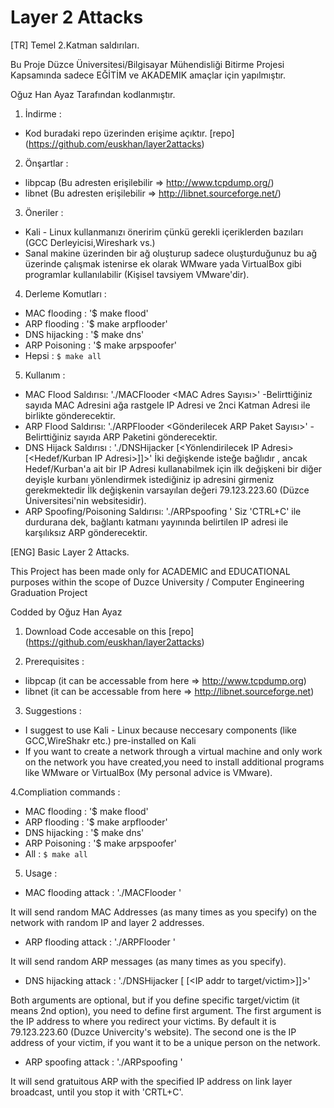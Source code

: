 # Layer 2 Attacks
[TR] Temel 2.Katman saldırıları.

Bu Proje Düzce Üniversitesi/Bilgisayar Mühendisliği Bitirme Projesi Kapsamında sadece EĞİTİM ve AKADEMIK amaçlar için yapılmıştır.

Oğuz Han Ayaz Tarafından kodlanmıştır.

1. İndirme :
- Kod buradaki repo üzerinden erişime açıktır. [repo] (https://github.com/euskhan/layer2attacks)

2. Önşartlar :
- libpcap (Bu adresten erişilebilir => http://www.tcpdump.org/)
- libnet (Bu adresten erişilebilir => http://libnet.sourceforge.net/)

3. Öneriler :
- Kali - Linux kullanmanızı öneririm çünkü gerekli içeriklerden bazıları (GCC Derleyicisi,Wireshark vs.)
- Sanal makine üzerinden bir ağ oluşturup sadece oluşturduğunuz bu ağ üzerinde çalışmak istenirse ek olarak WMware yada VirtualBox gibi programlar kullanılabilir (Kişisel tavsiyem VMware'dir).

4. Derleme Komutları :
- MAC flooding  : '$ make flood'
- ARP flooding  : '$ make arpflooder'
- DNS hijacking : '$ make dns'
- ARP Poisoning : '$ make arpspoofer'
- Hepsi		: `$ make all`

5. Kullanım :
- MAC Flood Saldırısı: './MACFlooder <MAC Adres Sayısı>'
-Belirttiğiniz sayıda MAC Adresini ağa rastgele IP Adresi ve 2nci Katman Adresi ile birlikte gönderecektir.
- ARP Flood Saldırısı:  './ARPFlooder <Gönderilecek ARP Paket Sayısı>'
-Belirttiğiniz sayıda ARP Paketini gönderecektir.
- DNS Hijack Saldırısı : './DNSHijacker [<Yönlendirilecek IP Adresi> [<Hedef/Kurban IP Adresi>]]>'
İki değişkende isteğe bağlıdır , ancak Hedef/Kurban'a ait bir IP Adresi kullanabilmek için ilk değişkeni bir diğer deyişle kurbanı yönlendirmek istediğiniz ip adresini girmeniz gerekmektedir
İlk değişkenin varsayılan değeri 79.123.223.60 (Düzce Üniversitesi'nin websitesidir).
- ARP Spoofing/Poisoning Saldırısı: './ARPspoofing <IP Adresi>'
Siz 'CTRL+C' ile durdurana dek, bağlantı katmanı yayınında belirtilen IP adresi ile karşılıksız ARP gönderecektir.

[ENG] 
Basic Layer 2 Attacks.

This Project has been made only for ACADEMIC and EDUCATIONAL purposes within the scope of Duzce University / Computer Engineering Graduation Project

Codded by Oğuz Han Ayaz

1. Download
Code accesable on this [repo] (https://github.com/euskhan/layer2attacks)

2. Prerequisites :
- libpcap (it can be accessable from here => http://www.tcpdump.org)
- libnet (it can be accessable from here => http://libnet.sourceforge.net)

3. Suggestions :

- I suggest to use Kali - Linux because neccesary components (like GCC,WireShakr etc.) pre-installed on Kali
- If you want to create a network through a virtual machine and only work on the network you have created,you need to install additional programs like WMware or VirtualBox (My personal advice is VMware).

4.Compliation commands :
- MAC flooding  : '$ make flood'
- ARP flooding  : '$ make arpflooder'
- DNS hijacking : '$ make dns'
- ARP Poisoning : '$ make arpspoofer'
- All 		: `$ make all`

5. Usage :
- MAC flooding attack : './MACFlooder <number of messages>'
  
It will send random MAC Addresses (as many times as you specify) on the network with random IP and layer 2 addresses.
- ARP flooding attack :  './ARPFlooder <number of messages>'
  
It will send random ARP messages (as many times as you specify).
- DNS hijacking attack : './DNSHijacker [<IP addr answered> [<IP addr to target/victim>]]>'
  
Both arguments are optional, but if you define specific target/victim (it means 2nd option), you need to define first argument.
The first argument is the IP address to where you redirect your victims. By default it is 79.123.223.60 (Duzce Univercity's website). The second one is the IP address of your victim, if you want it to be a unique person on the network.
- ARP spoofing attack : './ARPspoofing <IP addr>'
  
It will send gratuitous ARP with the specified IP address on link layer broadcast, until you stop it with 'CRTL+C'.

